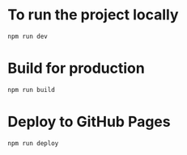 # To run the project locally
`npm run dev`

# Build for production
`npm run build`

# Deploy to GitHub Pages
`npm run deploy`
